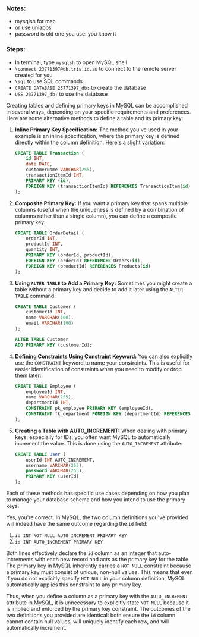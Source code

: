 ### Notes: 

- mysqlsh for mac 
- or use uniapps
- password is old one you use: you know it


### Steps: 
- In terminal,  type `mysqlsh` to open MySQL shell
- `\connect 23771397@db.tris.id.au` to connect to the remote server created for you
- `\sql` to use SQL commands
- `CREATE DATABASE 23771397_db;` to create the database
- `USE 23771397_db;` to use the database



Creating tables and defining primary keys in MySQL can be accomplished in several ways, depending on your specific requirements and preferences. Here are some alternative methods to define a table and its primary key:

1. **Inline Primary Key Specification:**
   The method you've used in your example is an inline specification, where the primary key is defined directly within the column definition. Here's a slight variation:

   ```sql
   CREATE TABLE Transaction (
       id INT,
       date DATE,
       customerName VARCHAR(255),
       transactionItemId INT,
       PRIMARY KEY (id),
       FOREIGN KEY (transactionItemId) REFERENCES TransactionItem(id)
   );
   ```

2. **Composite Primary Key:**
   If you want a primary key that spans multiple columns (useful when the uniqueness is defined by a combination of columns rather than a single column), you can define a composite primary key:

   ```sql
   CREATE TABLE OrderDetail (
       orderId INT,
       productId INT,
       quantity INT,
       PRIMARY KEY (orderId, productId),
       FOREIGN KEY (orderId) REFERENCES Orders(id),
       FOREIGN KEY (productId) REFERENCES Products(id)
   );
   ```

3. **Using `ALTER TABLE` to Add a Primary Key:**
   Sometimes you might create a table without a primary key and decide to add it later using the `ALTER TABLE` command:

   ```sql
   CREATE TABLE Customer (
       customerId INT,
       name VARCHAR(100),
       email VARCHAR(100)
   );

   ALTER TABLE Customer
   ADD PRIMARY KEY (customerId);
   ```

4. **Defining Constraints Using Constraint Keyword:**
   You can also explicitly use the `CONSTRAINT` keyword to name your constraints. This is useful for easier identification of constraints when you need to modify or drop them later:

   ```sql
   CREATE TABLE Employee (
       employeeId INT,
       name VARCHAR(255),
       departmentId INT,
       CONSTRAINT pk_employee PRIMARY KEY (employeeId),
       CONSTRAINT fk_department FOREIGN KEY (departmentId) REFERENCES Department(departmentId)
   );
   ```

5. **Creating a Table with AUTO_INCREMENT:**
   When dealing with primary keys, especially for IDs, you often want MySQL to automatically increment the value. This is done using the `AUTO_INCREMENT` attribute:

   ```sql
   CREATE TABLE User (
       userId INT AUTO_INCREMENT,
       username VARCHAR(255),
       password VARCHAR(255),
       PRIMARY KEY (userId)
   );
   ```

Each of these methods has specific use cases depending on how you plan to manage your database schema and how you intend to use the primary keys.


Yes, you're correct. In MySQL, the two column definitions you've provided will indeed have the same outcome regarding the `id` field:

1. `id INT NOT NULL AUTO_INCREMENT PRIMARY KEY`
2. `id INT AUTO_INCREMENT PRIMARY KEY`

Both lines effectively declare the `id` column as an integer that auto-increments with each new record and acts as the primary key for the table. The primary key in MySQL inherently carries a `NOT NULL` constraint because a primary key must consist of unique, non-null values. This means that even if you do not explicitly specify `NOT NULL` in your column definition, MySQL automatically applies this constraint to any primary key.

Thus, when you define a column as a primary key with the `AUTO_INCREMENT` attribute in MySQL, it is unnecessary to explicitly state `NOT NULL` because it is implied and enforced by the primary key constraint. The outcomes of the two definitions you provided are identical: both ensure the `id` column cannot contain null values, will uniquely identify each row, and will automatically increment.